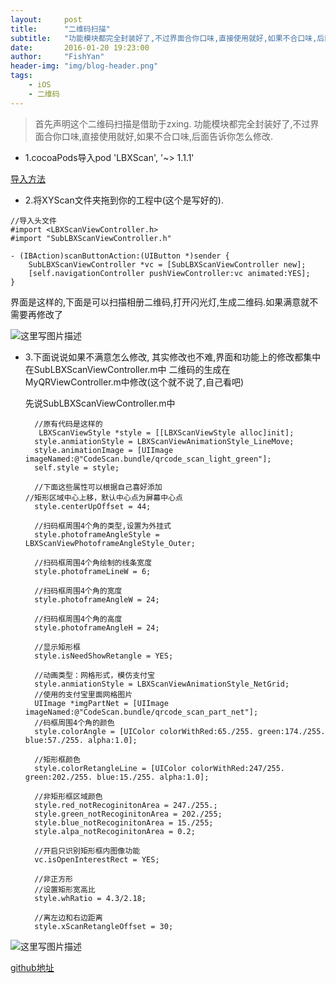 ```yaml
---
layout:     post
title:      "二维码扫描"
subtitle:   "功能模块都完全封装好了,不过界面合你口味,直接使用就好,如果不合口味,后面告诉你怎么修改. "
date:       2016-01-20 19:23:00
author:     "FishYan"
header-img: "img/blog-header.png"
tags:
    - iOS
    - 二维码
---
```


> 首先声明这个二维码扫描是借助于zxing.
功能模块都完全封装好了,不过界面合你口味,直接使用就好,如果不合口味,后面告诉你怎么修改.

- 1.cocoaPods导入pod 'LBXScan', '~> 1.1.1'

 [导入方法](http://blog.csdn.net/fish_yan_/article/details/50483282)

- 2.将XYScan文件夹拖到你的工程中(这个是写好的).

```Objc
//导入头文件
#import <LBXScanViewController.h>
#import "SubLBXScanViewController.h"

- (IBAction)scanButtonAction:(UIButton *)sender {
    SubLBXScanViewController *vc = [SubLBXScanViewController new];
    [self.navigationController pushViewController:vc animated:YES];
}
```
界面是这样的,下面是可以扫描相册二维码,打开闪光灯,生成二维码.如果满意就不需要再修改了

![这里写图片描述](http://img.blog.csdn.net/20160120172737756)


- 3.下面说说如果不满意怎么修改,
  其实修改也不难,界面和功能上的修改都集中在SubLBXScanViewController.m中
  二维码的生成在MyQRViewController.m中修改(这个就不说了,自己看吧)
  
  先说SubLBXScanViewController.m中
 
  ```Objc
	//原有代码是这样的
	 LBXScanViewStyle *style = [[LBXScanViewStyle alloc]init];
    style.anmiationStyle = LBXScanViewAnimationStyle_LineMove;
    style.animationImage = [UIImage imageNamed:@"CodeScan.bundle/qrcode_scan_light_green"];
    self.style = style;
    
	//下面这些属性可以根据自己喜好添加
  //矩形区域中心上移，默认中心点为屏幕中心点
    style.centerUpOffset = 44;
    
    //扫码框周围4个角的类型,设置为外挂式
    style.photoframeAngleStyle = LBXScanViewPhotoframeAngleStyle_Outer;
    
    //扫码框周围4个角绘制的线条宽度
    style.photoframeLineW = 6;
    
    //扫码框周围4个角的宽度
    style.photoframeAngleW = 24;
    
    //扫码框周围4个角的高度
    style.photoframeAngleH = 24;
    
	//显示矩形框
    style.isNeedShowRetangle = YES;

	//动画类型：网格形式，模仿支付宝
    style.anmiationStyle = LBXScanViewAnimationStyle_NetGrid;
	//使用的支付宝里面网格图片
    UIImage *imgPartNet = [UIImage imageNamed:@"CodeScan.bundle/qrcode_scan_part_net"];
	//码框周围4个角的颜色
    style.colorAngle = [UIColor colorWithRed:65./255. green:174./255. blue:57./255. alpha:1.0];
    
    //矩形框颜色
    style.colorRetangleLine = [UIColor colorWithRed:247/255. green:202./255. blue:15./255. alpha:1.0];
    
    //非矩形框区域颜色
    style.red_notRecoginitonArea = 247./255.;
    style.green_notRecoginitonArea = 202./255;
    style.blue_notRecoginitonArea = 15./255;
    style.alpa_notRecoginitonArea = 0.2;

	//开启只识别矩形框内图像功能
    vc.isOpenInterestRect = YES;

	//非正方形
    //设置矩形宽高比
    style.whRatio = 4.3/2.18;

    //离左边和右边距离
    style.xScanRetangleOffset = 30; 
    ```

![这里写图片描述](http://img.blog.csdn.net/20160120175335325)



[github地址](https://github.com/757094197/TestScanv)